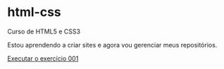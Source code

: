 # html-css
 Curso de HTML5 e CSS3

 Estou aprendendo a criar sites e agora vou gerenciar meus repositórios.

 <a href="kenjiodan.github.io/html-css/exercise/ex001/index.html"> Executar o exercício 001</a>